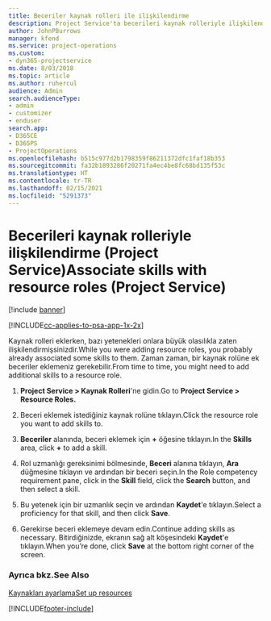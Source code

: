 ```yaml
---
title: Beceriler kaynak rolleri ile ilişkilendirme
description: Project Service'ta becerileri kaynak rolleriyle ilişkilendirme
author: JohnPBurrows
manager: kfend
ms.service: project-operations
ms.custom:
- dyn365-projectservice
ms.date: 8/03/2018
ms.topic: article
ms.author: ruhercul
audience: Admin
search.audienceType:
- admin
- customizer
- enduser
search.app:
- D365CE
- D365PS
- ProjectOperations
ms.openlocfilehash: b515c977d2b1798359f86211372dfc1faf18b353
ms.sourcegitcommit: fa32b1893286f20271fa4ec4be8fc68bd135f53c
ms.translationtype: HT
ms.contentlocale: tr-TR
ms.lasthandoff: 02/15/2021
ms.locfileid: "5291373"
---
```

# <a name="associate-skills-with-resource-roles-project-service"></a><span data-ttu-id="e2548-103">Becerileri kaynak rolleriyle ilişkilendirme (Project Service)</span><span class="sxs-lookup"><span data-stu-id="e2548-103">Associate skills with resource roles (Project Service)</span></span>

[!include [banner](../includes/psa-now-project-operations.md)]

[!INCLUDE[cc-applies-to-psa-app-1x-2x](../includes/cc-applies-to-psa-app-1x-2x.md)]

<span data-ttu-id="e2548-104">Kaynak rolleri eklerken, bazı yetenekleri onlara büyük olasılıkla zaten ilişkilendirmişsinizdir.</span><span class="sxs-lookup"><span data-stu-id="e2548-104">While you were adding resource roles, you probably already associated some skills to them.</span></span> <span data-ttu-id="e2548-105">Zaman zaman, bir kaynak rolüne ek beceriler eklemeniz gerekebilir.</span><span class="sxs-lookup"><span data-stu-id="e2548-105">From time to time, you might need to add additional skills to a resource role.</span></span>  
  
1.  <span data-ttu-id="e2548-106">**Project Service > Kaynak Rolleri**'ne gidin.</span><span class="sxs-lookup"><span data-stu-id="e2548-106">Go to **Project Service > Resource Roles.**</span></span>  
  
2.  <span data-ttu-id="e2548-107">Beceri eklemek istediğiniz kaynak rolüne tıklayın.</span><span class="sxs-lookup"><span data-stu-id="e2548-107">Click the resource role you want to add skills to.</span></span>  
  
3.  <span data-ttu-id="e2548-108">**Beceriler** alanında, beceri eklemek için **+** öğesine tıklayın.</span><span class="sxs-lookup"><span data-stu-id="e2548-108">In the **Skills** area, click **+** to add a skill.</span></span>  
  
4.  <span data-ttu-id="e2548-109">Rol uzmanlığı gereksinimi bölmesinde, **Beceri** alanına tıklayın, **Ara** düğmesine tıklayın ve ardından bir beceri seçin.</span><span class="sxs-lookup"><span data-stu-id="e2548-109">In the Role competency requirement pane, click in the **Skill** field, click the **Search** button,  and then select a skill.</span></span>  
  
5.  <span data-ttu-id="e2548-110">Bu yetenek için bir uzmanlık seçin ve ardından **Kaydet**'e tıklayın.</span><span class="sxs-lookup"><span data-stu-id="e2548-110">Select a proficiency for that skill, and then click **Save**.</span></span>  
  
6.  <span data-ttu-id="e2548-111">Gerekirse beceri eklemeye devam edin.</span><span class="sxs-lookup"><span data-stu-id="e2548-111">Continue adding skills as necessary.</span></span> <span data-ttu-id="e2548-112">Bitirdiğinizde, ekranın sağ alt köşesindeki **Kaydet**'e tıklayın.</span><span class="sxs-lookup"><span data-stu-id="e2548-112">When you’re done, click **Save** at the bottom right corner of the screen.</span></span>  
  
### <a name="see-also"></a><span data-ttu-id="e2548-113">Ayrıca bkz.</span><span class="sxs-lookup"><span data-stu-id="e2548-113">See Also</span></span>  
 [<span data-ttu-id="e2548-114">Kaynakları ayarlama</span><span class="sxs-lookup"><span data-stu-id="e2548-114">Set up resources</span></span>](../psa/set-up-resources.md)


[!INCLUDE[footer-include](../includes/footer-banner.md)]